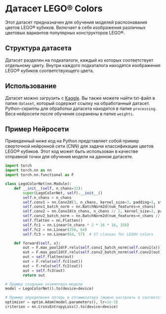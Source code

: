 # Датасет LEGO® Colors

Этот датасет предназначен для обучения моделей распознавания цветов LEGO® кубиков. Включает в себя изображения различных цветовых вариантов популярных конструкторов LEGO®.

## Структура датасета

Датасет разделен на подкаталоги, каждый из которых соответствует отдельному цвету. Внутри каждого подкаталога находятся изображения LEGO® кубиков соответствующего цвета.

## Использование

Датасет можно загрузить с [Kaggle](https://www.kaggle.com/datasets/thijshavinga/lego-colors/data). Вы также можете найти txt-файл в папке `dataset`, который содержит ссылку на обработанный датасет. Python-скрипты для обработки датасета находятся в папке `processing`. Веса нейросети после обучения сохранены в папке `weights`.


## Пример Нейросети
Приведенный ниже код на Python представляет собой пример сверточной нейронной сети (CNN) для задачи классификации цветов LEGO® кубиков. Этот код может быть использован в качестве отправной точки для обучения модели на данном датасете.

```python
import torch
import torch.nn as nn
import torch.nn.functional as F

class LegoColorNet(nn.Module):
    def __init__(self, n_chans=32):
        super(LegoColorNet, self).__init__()
        self.n_chans = n_chans
        self.conv1 = nn.Conv2d(3, n_chans, kernel_size=3, padding=1, stride=1)
        self.conv1_batch_norm = nn.BatchNorm2d(num_features=n_chans)
        self.conv2 = nn.Conv2d(n_chans, n_chans // 2, kernel_size=3, padding=1, stride=1)
        self.conv2_batch_norm = nn.BatchNorm2d(num_features=n_chans // 2)
        self.flatten = nn.Flatten()
        self.fc1 = nn.Linear(n_chans * 2 * 16 * 16, 256)
        self.fc2 = nn.Linear(256, 64)
        self.fc3 = nn.Linear(64, 57)  # 57 classes for LEGO® colors

    def forward(self, x):
        out = F.max_pool2d(F.relu(self.conv1_batch_norm(self.conv1(x))), 2)
        out = F.max_pool2d(F.relu(self.conv2_batch_norm(self.conv2(out))), 2)
        out = self.flatten(out)
        out = F.relu(self.fc1(out))
        out = F.relu(self.fc2(out))
        out = self.fc3(out)
        return out

# Пример создания экземпляра модели
model = LegoColorNet().to(device=device)

# Пример определения потерь и оптимизатора (можно настроить в соответствии с задачей)
optimizer = optim.Adam(model.parameters(), lr=1e-3)
criterion = nn.CrossEntropyLoss().to(device=device)
